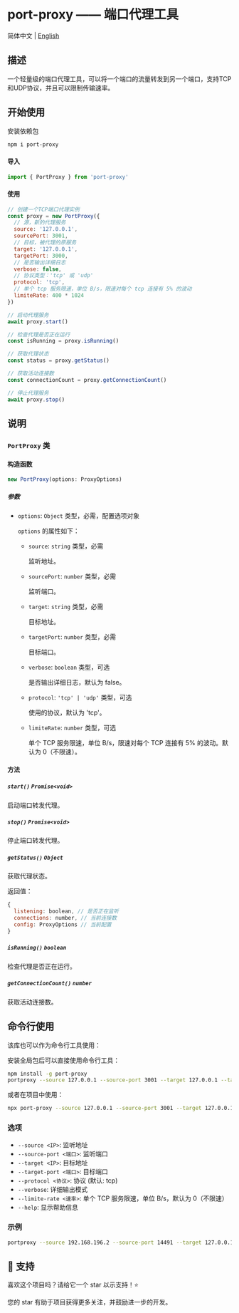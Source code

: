 # port-proxy —— 端口代理工具

简体中文 | [English](../README.md)

## 描述

一个轻量级的端口代理工具，可以将一个端口的流量转发到另一个端口，支持TCP和UDP协议，并且可以限制传输速率。

## 开始使用

安装依赖包

```bash
npm i port-proxy
```

#### 导入

```javascript
import { PortProxy } from 'port-proxy'
```

#### 使用

```javascript
// 创建一个TCP端口代理实例
const proxy = new PortProxy({
  // 源，新的代理服务
  source: '127.0.0.1',
  sourcePort: 3001,
  // 目标，被代理的原服务
  target: '127.0.0.1',
  targetPort: 3000,
  // 是否输出详细日志
  verbose: false,
  // 协议类型：'tcp' 或 'udp'
  protocol: 'tcp',
  // 单个 tcp 服务限速，单位 B/s，限速对每个 tcp 连接有 5% 的波动
  limiteRate: 400 * 1024
})

// 启动代理服务
await proxy.start()

// 检查代理是否正在运行
const isRunning = proxy.isRunning()

// 获取代理状态
const status = proxy.getStatus()

// 获取活动连接数
const connectionCount = proxy.getConnectionCount()

// 停止代理服务
await proxy.stop()
```

## 说明

### `PortProxy` 类

#### 构造函数

```javascript
new PortProxy(options: ProxyOptions)
```

##### 参数

- `options`: `Object` 类型，必需，配置选项对象
  
  `options` 的属性如下：
  
  - `source`: `string` 类型，必需

    监听地址。
  - `sourcePort`: `number` 类型，必需

    监听端口。
  - `target`: `string` 类型，必需

    目标地址。
  - `targetPort`: `number` 类型，必需

    目标端口。
  - `verbose`: `boolean` 类型，可选

    是否输出详细日志，默认为 false。
  - `protocol`: `'tcp' | 'udp'` 类型，可选

    使用的协议，默认为 'tcp'。
  - `limiteRate`: `number` 类型，可选

    单个 TCP 服务限速，单位 B/s，限速对每个 TCP 连接有 5% 的波动。默认为 0（不限速）。

#### 方法

##### `start()` `Promise<void>`

启动端口转发代理。

##### `stop()` `Promise<void>`

停止端口转发代理。

##### `getStatus()` `Object`

获取代理状态。

返回值：

```javascript
{
  listening: boolean, // 是否正在监听
  connections: number, // 当前连接数
  config: ProxyOptions // 当前配置
}
```

##### `isRunning()` `boolean`

检查代理是否正在运行。

##### `getConnectionCount()` `number`

获取活动连接数。

## 命令行使用

该库也可以作为命令行工具使用：

安装全局包后可以直接使用命令行工具：

```bash
npm install -g port-proxy
portproxy --source 127.0.0.1 --source-port 3001 --target 127.0.0.1 --target-port 3000 --verbose --protocol tcp --limite-rate 409600
```

或者在项目中使用：

```bash
npx port-proxy --source 127.0.0.1 --source-port 3001 --target 127.0.0.1 --target-port 3000
```

### 选项

- `--source <IP>`: 监听地址
- `--source-port <端口>`: 监听端口
- `--target <IP>`: 目标地址
- `--target-port <端口>`: 目标端口
- `--protocol <协议>`: 协议 (默认: tcp)
- `--verbose`: 详细输出模式
- `--limite-rate <速率>`: 单个 TCP 服务限速，单位 B/s，默认为 0（不限速）
- `--help`: 显示帮助信息

### 示例

```bash
portproxy --source 192.168.196.2 --source-port 14491 --target 127.0.0.1 --target-port 14490
```

## 🤝 支持

喜欢这个项目吗？请给它一个 star 以示支持！⭐

您的 star 有助于项目获得更多关注，并鼓励进一步的开发。
